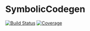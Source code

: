 # SymbolicCodegen

[![Build Status](https://github.com/cscherrer/SymbolicCodegen.jl/workflows/CI/badge.svg)](https://github.com/cscherrer/SymbolicCodegen.jl/actions)
[![Coverage](https://codecov.io/gh/cscherrer/SymbolicCodegen.jl/branch/master/graph/badge.svg)](https://codecov.io/gh/cscherrer/SymbolicCodegen.jl)
